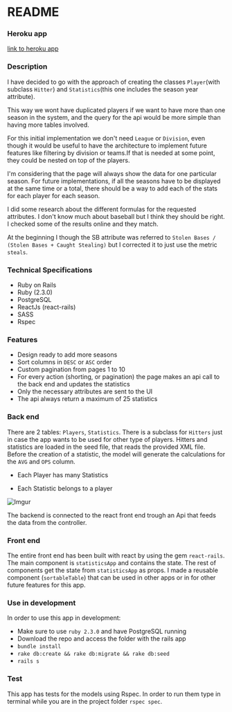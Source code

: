 # README

### Heroku app
[link to heroku app](https://peaceful-river-51682.herokuapp.com)


### Description
I have decided to go with the approach of creating the classes `Player`(with subclass `Hitter`) and `Statistics`(this one includes the season year attribute).


This way we wont have duplicated players if we want to have more than one season in the system, and the query for the api would be more simple than having more tables involved.


For this initial implementation we don't need `League` or `Division`, even though it would be useful to have the architecture to implement future features like filtering by division or teams.If that is needed at some point, they could be nested on top of the players.


I'm considering that the page will always show the data for one particular season.
For future implementations, if all the seasons have to be displayed at the same time or a total, there should be a way to add each of the stats for each player for each season.


I did some research about the different formulas for the requested attributes. I don't know much about baseball but I think they should be right. I checked some of the results online and they match.


At the beginning I though the SB attribute was referred to `Stolen Bases / (Stolen Bases + Caught Stealing)` but I corrected it to just use the metric `steals`.


### Technical Specifications
* Ruby on Rails
* Ruby (2.3.0)
* PostgreSQL
* ReactJs (react-rails)
* SASS
* Rspec


### Features
* Design ready to add more seasons
* Sort columns in `DESC` or `ASC` order
* Custom pagination from pages 1 to 10
* For every action (shorting, or pagination) the page makes an api call to the back end and updates the statistics
* Only the necessary attributes are sent to the UI
* The api always return a maximum of 25 statistics


### Back end
There are 2 tables: `Players`, `Statistics`. There is a subclass for `Hitters` just in case the app wants to be used for other type of players. Hitters and statistics are loaded in the seed file, that reads the provided XML file. Before the creation of a statistic, the model will generate the calculations for the `AVG` and `OPS` column.

* Each Player has many Statistics

* Each Statistic belongs to a player

![Imgur](http://i.imgur.com/I7fLXH6.jpg)


The backend is connected to the react front end trough an Api that feeds the data from the controller.

### Front end
The entire front end has been built with react by using the gem `react-rails`.
The main component is `statisticsApp` and contains the state. The rest of components get the state from `statisticsApp` as props.
I made a reusable component (`sortableTable`) that can be used in other apps or in for other future features for this app.


### Use in development
In order to use this app in development:
 * Make sure to use `ruby 2.3.0` and have PostgreSQL running
 * Download the repo and access the folder with the rails app
 * `bundle install`
 * `rake db:create && rake db:migrate && rake db:seed`
 * `rails s`

### Test
This app has tests for the models using Rspec. In order to run them type in
terminal while you are in the project folder `rspec spec`.
